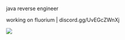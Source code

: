 java reverse engineer

working on fluorium | discord.gg/UvEGcZWnXj

![](https://komarev.com/ghpvc/?username=notyoursleep)
